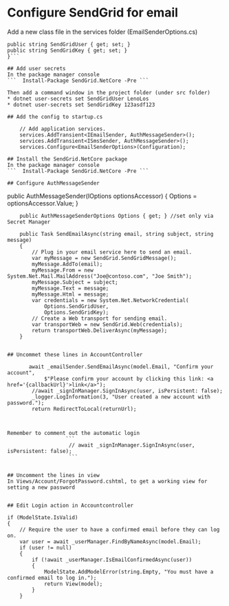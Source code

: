﻿# Configure SendGrid for email

Add a new class file in the services folder (EmailSenderOptions.cs)

```{
public string SendGridUser { get; set; }
public string SendGridKey { get; set; }
}```

## Add user secrets
In the package manager console
```  Install-Package SendGrid.NetCore -Pre ```

Then add a command window in the project folder (under src folder)
* dotnet user-secrets set SendGridUser LenoLos
* dotnet user-secrets set SendGridKey 123asdf123

## Add the config to startup.cs

    // Add application services.
    services.AddTransient<IEmailSender, AuthMessageSender>();
    services.AddTransient<ISmsSender, AuthMessageSender>();
    services.Configure<EmailSenderOptions>(Configuration);
    
## Install the SendGrid.NetCore package
In the package manager console
```  Install-Package SendGrid.NetCore -Pre ```

## Configure AuthMessageSender
```
  public AuthMessageSender(IOptions<AuthMessageSenderOptions> optionsAccessor)
        {
            Options = optionsAccessor.Value;
        }

        public AuthMessageSenderOptions Options { get; } //set only via Secret Manager

        public Task SendEmailAsync(string email, string subject, string message)
        {
            // Plug in your email service here to send an email.
            var myMessage = new SendGrid.SendGridMessage();
            myMessage.AddTo(email);
            myMessage.From = new System.Net.Mail.MailAddress("Joe@contoso.com", "Joe Smith");
            myMessage.Subject = subject;
            myMessage.Text = message;
            myMessage.Html = message;
            var credentials = new System.Net.NetworkCredential(
                Options.SendGridUser,
                Options.SendGridKey);
            // Create a Web transport for sending email.
            var transportWeb = new SendGrid.Web(credentials);
            return transportWeb.DeliverAsync(myMessage);
        }
```

## Uncommet these lines in AccountController
```
           await _emailSender.SendEmailAsync(model.Email, "Confirm your account",
                $"Please confirm your account by clicking this link: <a href='{callbackUrl}'>link</a>");
            //await _signInManager.SignInAsync(user, isPersistent: false);
            _logger.LogInformation(3, "User created a new account with password.");
            return RedirectToLocal(returnUrl);
```


Remember to comment out the automatic login
                   ```
				    // await _signInManager.SignInAsync(user, isPersistent: false);
					```


## Uncomment the lines in view 
In Views/Account/ForgotPassword.cshtml, to get a working view for setting a new password


## Edit Login action in Accountcontroller
```
    if (ModelState.IsValid)
    {
        // Require the user to have a confirmed email before they can log on.
        var user = await _userManager.FindByNameAsync(model.Email);
        if (user != null)
        {
            if (!await _userManager.IsEmailConfirmedAsync(user))
            {
                ModelState.AddModelError(string.Empty, "You must have a confirmed email to log in.");
                return View(model);
            }
        }

```



